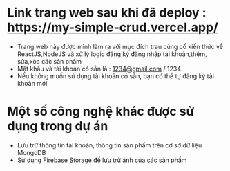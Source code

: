 # Link trang web sau khi đã deploy : https://my-simple-crud.vercel.app/

-   Trang web này được mình làm ra với mục đích trau củng cố kiến thức về ReactJS,NodeJS và xử lý logic đăng ký đăng nhập tài khoản,thêm,
    sửa,xóa các sản phẩm
-   Mật khẩu và tài khoản có sẵn là : 1234@gmail.com / 1234
-   Nếu không muốn sử dụng tài khoản có sẵn, bạn có thể tự đăng ký tài khoản mới

# Một số công nghệ khác được sử dụng trong dự án

-   Lưu trữ thông tin tài khoản, thông tin sản phẩm trên cơ sở dữ liệu MongoDB
-   Sử dụng Firebase Storage để lưu trữ ảnh của các sản phẩm
